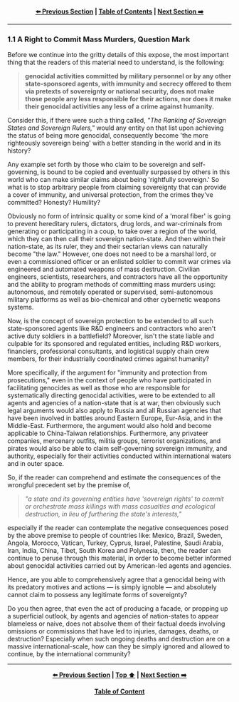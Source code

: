 <div align="center">
  
  **[:arrow_left: Previous Section][Prev] | [Table of Contents][TOC] | [Next Section :arrow_right:][Next]**
  
  [Prev]: ./1-0.md
  [Next]: ./1-2.md
  [TOC]: https://github.com/true-hindsight/long-overdue-justice/
  
</div>

---

### 1.1 A Right to Commit Mass Murders, Question Mark

Before we continue into the gritty details of this expose, the most important thing that the readers of this material need to understand, is the following:

> **genocidal activities committed by military personnel or by any other state-sponsored agents, with immunity and secrecy offered to them via pretexts of sovereignty or national security, does not make those people any less responsible for their actions, nor does it make their genocidal activities any less of a crime against humanity.**

Consider this, if there were such a thing called, *"The Ranking of Sovereign States and Sovereign Rulers,"* would any entity on that list upon achieving the status of being more genocidal, consequently become 'the more righteously sovereign being' with a better standing in the world and in its history?

Any example set forth by those who claim to be sovereign and self-governing, is bound to be copied and eventually surpassed by others in this world who can make similar claims about being 'rightfully sovereign.' So what is to stop arbitrary people from claiming sovereignty that can provide a cover of immunity, and universal protection, from the crimes they've committed? Honesty? Humility? 

Obviously no form of intrinsic quality or some kind of a 'moral fiber' is going to prevent hereditary rulers, dictators, drug lords, and war-criminals from generating or participating in a coup, to take over a region of the world, which they can then call their sovereign nation-state. And then within their nation-state, as its ruler, they and their sectarian views can naturally become "the law." However, one does not need to be a marshal lord, or even a commissioned officer or an enlisted soldier to commit war crimes via engineered and automated weapons of mass destruction. Civilian engineers, scientists, researchers, and contractors have all the opportunity and the ability to program methods of committing mass murders using: autonomous, and remotely operated or supervised, semi-autonomous military platforms as well as bio-chemical and other cybernetic weapons systems. 

Now, is the concept of sovereign protection to be extended to all such state-sponsored agents like R&D engineers and contractors who aren't active duty soldiers in a battlefield? Moreover, isn't the state liable and culpable for its sponsored and regulated entities, including R&D workers, financiers, professional consultants, and logistical supply chain crew members, for their industrially coordinated crimes against humanity?  

More specifically, if the argument for "immunity and protection from prosecutions," even in the context of people who have participated in facilitating genocides as well as those who are responsible for systematically directing genocidal activities, were to be extended to all agents and agencies of a nation-state that is at war, then obviously such legal arguments would also apply to Russia and all Russian agencies that have been involved in battles around Eastern Europe, Eur-Asia, and in the Middle-East. Furthermore, the argument would also hold and become applicable to China-Taiwan relationships. Furthermore, any privateer companies, mercenary outfits, militia groups, terrorist organizations, and pirates would also be able to claim self-governing sovereign immunity, and authority, especially for their activities conducted within international waters and in outer space. 

So, if the reader can comprehend and estimate the consequences of the wrongful precedent set by the premise of, 

>*"a state and its governing entities have 'sovereign rights' to commit or orchestrate mass killings with mass casualties and ecological destruction, in lieu of furthering the state's interests,"* 

especially if the reader can contemplate the negative consequences posed by the above premise to people of countries like: Mexico, Brazil, Sweden, Angola, Morocco, Vatican, Turkey, Cyprus, Israel, Palestine, Saudi Arabia, Iran, India, China, Tibet, South Korea and Polynesia, then, the reader can continue to peruse through this material, in order to become better informed about genocidal activities carried out by American-led agents and agencies. 

Hence, are you able to comprehensively agree that a genocidal being with its predatory motives and actions — is simply ignoble — and absolutely cannot claim to possess any legitimate forms of sovereignty? 

Do you then agree, that even the act of producing a facade, or propping up a superficial outlook, by agents and agencies of nation-states to appear blameless or naive, does not absolve them of their factual deeds involving omissions or commissions that have led to injuries, damages, deaths, or destruction? Especially when such ongoing deaths and destruction are on a massive international-scale, how can they be simply ignored and allowed to continue, by the international community?  

---

<div align="center">
  
  **[:arrow_left: Previous Section][Prev] | [Top :arrow_up:][Top] | [Next Section :arrow_right:][Next]** 
  
  **[Table of Content][TOC]**

  [Prev]: ./1-0.md
  [Top]: ./1-1.md#11-a-right-to-commit-mass-murders-question-mark
  [Next]: ./1-2.md
  [TOC]: https://github.com/true-hindsight/long-overdue-justice/
  
</div>
